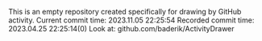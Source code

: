 This is an empty repository created specifically for drawing by GitHub activity.
Current commit time: 2023.11.05 22:25:54
Recorded commit time: 2023.04.25 22:25:14(0)
Look at: github.com/baderik/ActivityDrawer
